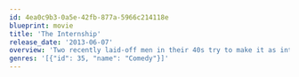 ```yaml
---
id: 4ea0c9b3-0a5e-42fb-877a-5966c214118e
blueprint: movie
title: 'The Internship'
release_date: '2013-06-07'
overview: 'Two recently laid-off men in their 40s try to make it as interns at a successful Internet company where their managers are in their 20s.'
genres: '[{"id": 35, "name": "Comedy"}]'
---
```

